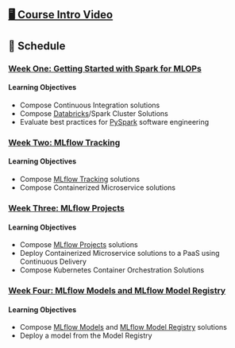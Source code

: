 ## [🖥️ Course Intro Video](https://drive.google.com/file/d/1oNOYM8VuQbU6uK9C0y6R75izrjVMa1Ii/view?usp=sharing)

## 📅 Schedule

### [Week One: Getting Started with Spark for MLOPs](https://github.com/FourthBrain/HAL-MLOps/blob/main/docs/week1-notes.md)

#### Learning Objectives
*   Compose Continuous Integration solutions
*   Compose [Databricks](https://databricks.com/company/about-us)/Spark Cluster Solutions
*   Evaluate best practices for [PySpark](https://databricks.com/glossary/pyspark) software engineering

### [Week Two: MLflow Tracking](https://github.com/FourthBrain/HAL-MLOps/blob/main/docs/week2-notes.md)

#### Learning Objectives
*   Compose [MLflow Tracking](https://www.mlflow.org/docs/latest/tracking.html) solutions
*   Compose Containerized Microservice solutions

### [Week Three: MLflow Projects](https://github.com/FourthBrain/HAL-MLOps/blob/main/docs/week3-notes.md)

#### Learning Objectives
*   Compose [MLflow Projects](https://www.mlflow.org/docs/latest/projects.html) solutions
*   Deploy Containerized Microservice solutions to a PaaS using Continuous Delivery
*   Compose Kubernetes Container Orchestration Solutions

### [Week Four: MLflow Models and MLflow Model Registry](https://github.com/FourthBrain/HAL-MLOps/blob/main/docs/week4-notes.md)

#### Learning Objectives
* Compose [MLflow Models](https://www.mlflow.org/docs/latest/models.html) and [MLflow Model Registry](https://www.mlflow.org/docs/latest/model-registry.html) solutions
* Deploy a model from the Model Registry
